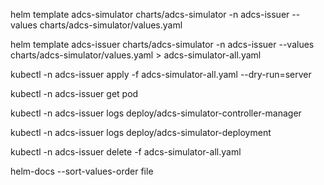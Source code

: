 

helm template adcs-simulator charts/adcs-simulator -n adcs-issuer --values charts/adcs-simulator/values.yaml

helm template adcs-issuer charts/adcs-simulator -n adcs-issuer --values charts/adcs-simulator/values.yaml > adcs-simulator-all.yaml

kubectl -n adcs-issuer apply -f adcs-simulator-all.yaml --dry-run=server

kubectl -n adcs-issuer get pod

kubectl -n adcs-issuer logs deploy/adcs-simulator-controller-manager

kubectl -n adcs-issuer logs deploy/adcs-simulator-deployment

kubectl -n adcs-issuer delete -f adcs-simulator-all.yaml


helm-docs --sort-values-order file 

